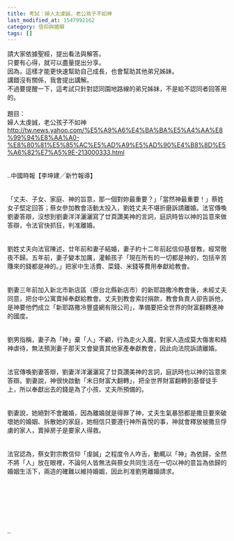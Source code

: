 ```yaml
---
title: 考試：婦人太虔誠，老公孩子不如神
last_modified_at: 1547992162
category: 信仰與婚姻
tags: []
---
```


請大家依據聖經，提出看法與解答。<br>只要有心得，就可以盡量提出分享。<br>因為，這樣才能更快速幫助自己成長，也會幫助其他弟兄姊妹。<br>講錯沒有關係，我會提出講解。<br>不過要提醒一下，這考試只針對認同園地路線的弟兄姊妹，不是給不認同者回答用的。<br><br><!--more-->題目：<br>婦人太虔誠，老公孩子不如神<br>http://tw.news.yahoo.com/%E5%A9%A6%E4%BA%BA%E5%A4%AA%E8%99%94%E8%AA%A0-%E8%80%81%E5%85%AC%E5%AD%A9%E5%AD%90%E4%B8%8D%E5%A6%82%E7%A5%9E-213000333.html<br><br><br>..中國時報【李坤建╱新竹報導】<br><br><br>「丈夫、子女、家庭、神的旨意，那一個對妳最重要？」「當然神最重要！」蔡姓女子堅定回答；蔡女參加教會活動太投入，劉姓丈夫不堪折磨訴請離婚。法官傳喚劉妻答辯，沒想到劉妻洋洋灑灑寫了廿頁讚美神的言詞，庭訊時皆以神的旨意來做答辯，令法官快抓狂，判准離婚。<br><br><br>劉姓丈夫向法官陳述，廿年前和妻子結婚，妻子約十二年前起信仰基督教，經常徹夜不歸。五年前，妻子變本加厲，灌輸孩子「現在所有的一切都是神的，包括辛苦賺來的錢都是神的。」把家中生活費、菜錢、米錢等費用奉獻給教會。<br><br><br>劉妻三年前加入新北市新店區（原台北縣新店市）的新耶路撒冷教會後，未經丈夫同意，把台中公寓賣掉奉獻給教會。丈夫到教會索討捐款，教會負責人卻告訴他，是神要他們成立「新耶路撒冷豐盛網有限公司」，準備要把全世界的財富翻轉進神的國度。<br><br><br>劉男指稱，妻子為「神」棄「人」不顧，行為走火入魔，對家人造成莫大傷害和精神虐待，無法預測妻子那天又會變賣其他家產奉獻教會，因此向法院訴請離婚。<br><br><br>法官傳喚劉妻答辯，劉妻洋洋灑灑寫了廿頁讚美神的言詞，庭訊時也以神的旨意來答辯。劉妻說，神很快啟動「末日財富大翻轉」，把全世界財富翻轉到基督徒手上，所以奉獻出去的錢是為了小孩、丈夫所預備的。<br><br><br>劉妻說，她絕對不會離婚，因為離婚就是得罪了神，丈夫生氣暴怒都是撒旦要來破壞她的婚姻、拆散她的家庭，她相信只要遵行神所喜悅的事，神就會釋放被撒旦俘虜的家人，賣掉房子是要家人得救。<br><br><br>法官認為，蔡女對宗教信仰「虔誠」之程度令人咋舌，動輒以「神」為依歸，全然不將「人」放在眼裡，不論何人皆無法與蔡女共同生活在一切以神的意旨為依歸的婚姻生活下，兩造的確難以維持婚姻，因此判准劉男離婚請求。<br><br><br><br><br><br><br><br>..
